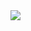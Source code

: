 <a href="https://github.com/RFIunknown">
  <img src="https://cardivo.vercel.app/api?name=RFIunknown&description=I%write%everything%I%want%to%write
&image=https://telegra.ph/file/7e8b92b8f28ce650924a0.jpg/revision/latest?cb=20200606024545&usqp=CAU&usqp=CAU&backgroundColor=%23ecf0f1&instagram=mas_.giyuu&github=RFIunknown&pattern=leaf&colorPattern=%23eaeaea" />
</a>
